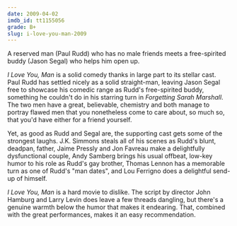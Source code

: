 ```yaml
---
date: 2009-04-02
imdb_id: tt1155056
grade: B+
slug: i-love-you-man-2009
---
```


A reserved man (Paul Rudd) who has no male friends meets a free-spirited buddy (Jason Segal) who helps him open up.

_I Love You, Man_ is a solid comedy thanks in large part to its stellar cast. Paul Rudd has settled nicely as a solid straight-man, leaving Jason Segal free to showcase his comedic range as Rudd's free-spirited buddy, something he couldn't do in his starring turn in <span data-imdb-id="tt0800039">_Forgetting Sarah Marshall_</span>. The two men have a great, believable, chemistry and both manage to portray flawed men that you nonetheless come to care about, so much so, that you'd have either for a friend yourself.

Yet, as good as Rudd and Segal are, the supporting cast gets some of the strongest laughs. J.K. Simmons steals all of his scenes as Rudd's blunt, deadpan, father, Jaime Pressly and Jon Favreau make a delightfully dysfunctional couple, Andy Samberg brings his usual offbeat, low-key humor to his role as Rudd's gay brother, Thomas Lennon has a memorable turn as one of Rudd's "man dates", and Lou Ferrigno does a delightful send-up of himself.

_I Love You, Man_ is a hard movie to dislike. The script by director John Hamburg and Larry Levin does leave a few threads dangling, but there's a genuine warmth below the humor that makes it endearing. That, combined with the great performances, makes it an easy recommendation.
